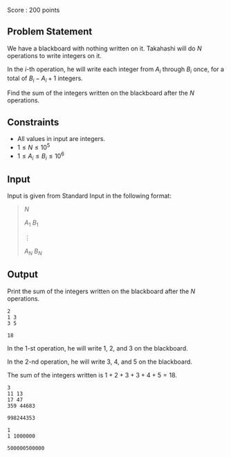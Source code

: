 Score : $200$ points

## Problem Statement

We have a blackboard with nothing written on it.
Takahashi will do $N$ operations to write integers on it.

In the $i$-th operation, he will write each integer from $A_i$ through $B_i$ once, for a total of $B_i - A_i + 1$ integers.

Find the sum of the integers written on the blackboard after the $N$ operations.

## Constraints

- All values in input are integers.
- $1 \leq N \leq 10^5$
- $1 \leq A_i \leq B_i \leq 10^6$

## Input

Input is given from Standard Input in the following format:

> $N$
> 
> $A_1$ $B_1$
> 
> $\vdots$
> 
> $A_N$ $B_N$

## Output

Print the sum of the integers written on the blackboard after the $N$ operations.

```input1
2
1 3
3 5
```

```output1
18
```

In the $1$-st operation, he will write $1$, $2$, and $3$ on the blackboard.

In the $2$-nd operation, he will write $3$, $4$, and $5$ on the blackboard.

The sum of the integers written is $1+2+3+3+4+5=18$.

```input2
3
11 13
17 47
359 44683
```

```output2
998244353
```

```input3
1
1 1000000
```

```output3
500000500000
```